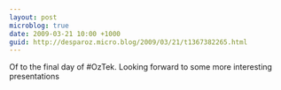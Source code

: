 ```yaml
---
layout: post
microblog: true
date: 2009-03-21 10:00 +1000
guid: http://desparoz.micro.blog/2009/03/21/t1367382265.html
---
```

Of to the final day of #OzTek.  Looking forward to some more interesting presentations
